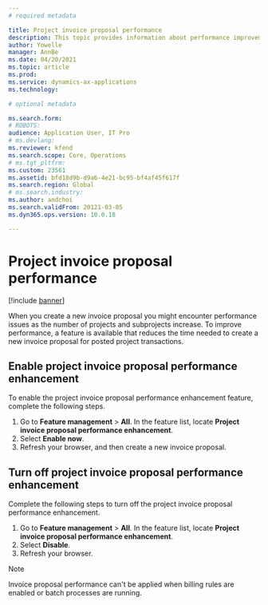 ```yaml
---
# required metadata

title: Project invoice proposal performance
description: This topic provides information about performance improvements to project invoice proposals.
author: Yowelle
manager: AnnBe
ms.date: 04/20/2021
ms.topic: article
ms.prod: 
ms.service: dynamics-ax-applications
ms.technology: 

# optional metadata

ms.search.form: 
# ROBOTS: 
audience: Application User, IT Pro
# ms.devlang: 
ms.reviewer: kfend
ms.search.scope: Core, Operations
# ms.tgt_pltfrm: 
ms.custom: 23561
ms.assetid: bfd18d9b-d9a6-4e21-bc95-bf4af45f617f
ms.search.region: Global
# ms.search.industry: 
ms.author: andchoi
ms.search.validFrom: 20121-03-05
ms.dyn365.ops.version: 10.0.18

---
```


# Project invoice proposal performance

[!include [banner](../includes/banner.md)]

When you create a new invoice proposal you might encounter performance issues as the number of projects and subprojects increase. To improve performance, a feature is available that reduces the time needed to create a new invoice proposal for posted project transactions.

## Enable project invoice proposal performance enhancement
To enable the project invoice proposal performance enhancement feature, complete the following steps.

1.	Go to **Feature management** > **All**. In the feature list, locate **Project invoice proposal performance enhancement**.
2.	Select **Enable now**.
3.	Refresh your browser, and then create a new invoice proposal.

## Turn off project invoice proposal performance enhancement
Complete the following steps to turn off the project invoice proposal performance enhancement.

1.	Go to **Feature management** > **All**. In the feature list, locate **Project invoice proposal performance enhancement**.
2.	Select **Disable**.
3.	Refresh your browser.

> [!NOTE]
> Invoice proposal performance can't be applied when billing rules are enabled or batch processes are running.
